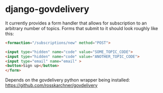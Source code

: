 django-govdelivery
==================

It currently provides a form handler that allows for subscription to an arbitrary number of topics. Forms that submit to it should look roughly like this:

```html
<formaction="/subscriptions/new" method="POST">

<input type="hidden" name="code" value="SOME_TOPIC_CODE">
<input type="hidden" name="code" value="ANOTHER_TOPIC_CODE">
<input type="email" name="email" >
<button>Sign up</button>
</form>
```

Depends on the govdelivery python wrapper being installed:
https://github.com/rosskarchner/govdelivery
